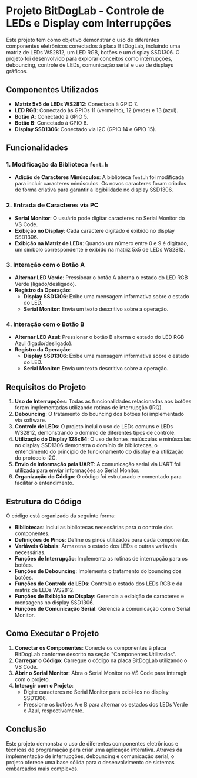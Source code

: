 # Projeto BitDogLab - Controle de LEDs e Display com Interrupções

Este projeto tem como objetivo demonstrar o uso de diferentes componentes eletrônicos conectados à placa BitDogLab, incluindo uma matriz de LEDs WS2812, um LED RGB, botões e um display SSD1306. O projeto foi desenvolvido para explorar conceitos como interrupções, debouncing, controle de LEDs, comunicação serial e uso de displays gráficos.

## Componentes Utilizados

- **Matriz 5x5 de LEDs WS2812**: Conectada à GPIO 7.
- **LED RGB**: Conectado às GPIOs 11 (vermelho), 12 (verde) e 13 (azul).
- **Botão A**: Conectado à GPIO 5.
- **Botão B**: Conectado à GPIO 6.
- **Display SSD1306**: Conectado via I2C (GPIO 14 e GPIO 15).

## Funcionalidades

### 1. Modificação da Biblioteca `font.h`
- **Adição de Caracteres Minúsculos**: A biblioteca `font.h` foi modificada para incluir caracteres minúsculos. Os novos caracteres foram criados de forma criativa para garantir a legibilidade no display SSD1306.

### 2. Entrada de Caracteres via PC
- **Serial Monitor**: O usuário pode digitar caracteres no Serial Monitor do VS Code.
- **Exibição no Display**: Cada caractere digitado é exibido no display SSD1306.
- **Exibição na Matriz de LEDs**: Quando um número entre 0 e 9 é digitado, um símbolo correspondente é exibido na matriz 5x5 de LEDs WS2812.

### 3. Interação com o Botão A
- **Alternar LED Verde**: Pressionar o botão A alterna o estado do LED RGB Verde (ligado/desligado).
- **Registro da Operação**:
  - **Display SSD1306**: Exibe uma mensagem informativa sobre o estado do LED.
  - **Serial Monitor**: Envia um texto descritivo sobre a operação.

### 4. Interação com o Botão B
- **Alternar LED Azul**: Pressionar o botão B alterna o estado do LED RGB Azul (ligado/desligado).
- **Registro da Operação**:
  - **Display SSD1306**: Exibe uma mensagem informativa sobre o estado do LED.
  - **Serial Monitor**: Envia um texto descritivo sobre a operação.

## Requisitos do Projeto

1. **Uso de Interrupções**: Todas as funcionalidades relacionadas aos botões foram implementadas utilizando rotinas de interrupção (IRQ).
2. **Debouncing**: O tratamento do bouncing dos botões foi implementado via software.
3. **Controle de LEDs**: O projeto inclui o uso de LEDs comuns e LEDs WS2812, demonstrando o domínio de diferentes tipos de controle.
4. **Utilização do Display 128x64**: O uso de fontes maiúsculas e minúsculas no display SSD1306 demonstra o domínio de bibliotecas, o entendimento do princípio de funcionamento do display e a utilização do protocolo I2C.
5. **Envio de Informação pela UART**: A comunicação serial via UART foi utilizada para enviar informações ao Serial Monitor.
6. **Organização do Código**: O código foi estruturado e comentado para facilitar o entendimento.

## Estrutura do Código

O código está organizado da seguinte forma:

- **Bibliotecas**: Inclui as bibliotecas necessárias para o controle dos componentes.
- **Definições de Pinos**: Define os pinos utilizados para cada componente.
- **Variáveis Globais**: Armazena o estado dos LEDs e outras variáveis necessárias.
- **Funções de Interrupção**: Implementa as rotinas de interrupção para os botões.
- **Funções de Debouncing**: Implementa o tratamento do bouncing dos botões.
- **Funções de Controle de LEDs**: Controla o estado dos LEDs RGB e da matriz de LEDs WS2812.
- **Funções de Exibição no Display**: Gerencia a exibição de caracteres e mensagens no display SSD1306.
- **Funções de Comunicação Serial**: Gerencia a comunicação com o Serial Monitor.

## Como Executar o Projeto

1. **Conectar os Componentes**: Conecte os componentes à placa BitDogLab conforme descrito na seção "Componentes Utilizados".
2. **Carregar o Código**: Carregue o código na placa BitDogLab utilizando o VS Code.
3. **Abrir o Serial Monitor**: Abra o Serial Monitor no VS Code para interagir com o projeto.
4. **Interagir com o Projeto**:
   - Digite caracteres no Serial Monitor para exibi-los no display SSD1306.
   - Pressione os botões A e B para alternar os estados dos LEDs Verde e Azul, respectivamente.

## Conclusão

Este projeto demonstra o uso de diferentes componentes eletrônicos e técnicas de programação para criar uma aplicação interativa. Através da implementação de interrupções, debouncing e comunicação serial, o projeto oferece uma base sólida para o desenvolvimento de sistemas embarcados mais complexos.
